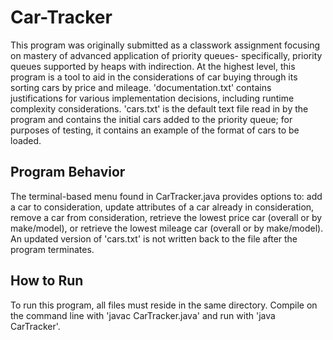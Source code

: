 # Car-Tracker
This program was originally submitted as a classwork assignment focusing on mastery of advanced application of priority queues- specifically, priority queues supported by heaps with indirection. At the highest level, this program is a tool to aid in the considerations of car buying through its sorting cars by price and mileage. 'documentation.txt' contains justifications for various implementation decisions, including runtime complexity considerations. 'cars.txt' is the default text file read in by the program and contains the initial cars added to the priority queue; for purposes of testing, it contains an example of the format of cars to be loaded.

## Program Behavior
The terminal-based menu found in CarTracker.java provides options to: add a car to consideration, update attributes of a car already in consideration, remove a car from consideration, retrieve the lowest price car (overall or by make/model), or retrieve the lowest mileage car (overall or by make/model). An updated version of 'cars.txt' is not written back to the file after the program terminates.

## How to Run
To run this program, all files must reside in the same directory. Compile on the command line with 'javac CarTracker.java' and run with 'java CarTracker'.

